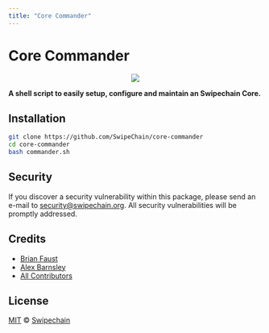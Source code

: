 ```yaml
---
title: "Core Commander"
---
```


# Core Commander

<p align="center">
    <img src="https://raw.githubusercontent.com/SwipeChain/core-commander/master/banner.png" />
</p>

**A shell script to easily setup, configure and maintain an Swipechain Core.**

## Installation

```bash
git clone https://github.com/SwipeChain/core-commander
cd core-commander
bash commander.sh
```

## Security

If you discover a security vulnerability within this package, please send an e-mail to <security@swipechain.org>. All security vulnerabilities will be promptly addressed.

## Credits

- [Brian Faust](https://github.com/faustbrian)
- [Alex Barnsley](https://github.com/alexbarnsley)
- [All Contributors](https://github.com/SwipeChain/core-commander/contributors)

## License

[MIT](https://github.com/SwipeChain/core-commander/blob/master/LICENSE) © [Swipechain](https://swipechain.org)
